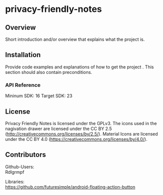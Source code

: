 # privacy-friendly-notes
## Overview

Short introduction and/or overview that explains what the project is.

## Installation

Provide code examples and explanations of how to get the project . This section should also contain preconditions.

### API Reference

Mininum SDK: 16
Target SDK: 23 


## License
Privacy Friendly Notes is licensed under the GPLv3. The icons used in the nagivation drawer are licensed under the CC BY 2.5 (http://creativecommons.org/licenses/by/2.5/).
Material Icons are licensed under the CC BY 4.0 (https://creativecommons.org/licenses/by/4.0/).

## Contributors

Github-Users: <br />
Rdlgrmpf <br />

Libraries: <br>
https://github.com/futuresimple/android-floating-action-button
